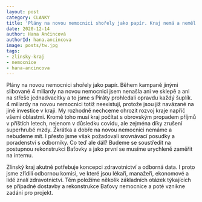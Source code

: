 ```yaml
---
layout: post
category: CLANKY
title: 'Plány na novou nemocnici shořely jako papír. Kraj nemá a neměl finance na stavbu nové nemocnice'
date: 2020-12-14
author: Hana Ančincová
authorId: hana.ancincova
image: posts/tw.jpg
tags: 
- zlinsky-kraj
- nemocnice
- hana-ancincova
---
```


Plány na novou nemocnici shořely jako papír. Během kampaně jinými slibované 4 miliardy na novou nemocnici jsem nenašla ani ve sklepě a ani na střeše jednadvacítky a to jsme s Piráty prohledali opravdu každý šuplík. 4 miliardy na novou nemocnici totiž neexistují, protože jsou již navázané na jiné investice v kraji. My rozhodně nechceme ohrozit rozvoj kraje napříč všemi oblastmi. Kromě toho musí kraj počítat s obrovským propadem příjmů v příštích letech, nejenom v důsledku covidu, ale zejména díky zrušení superhrubé mzdy. Zkrátka a dobře na novou nemocnici nemáme a nebudeme mít. I přesto jsme však požadovali srovnávací posudky a poradenství s odborníky. Co teď ale dál? Budeme se soustředit na postupnou rekonstrukci Baťovky a jako první se musíme urychleně zaměřit na internu. 

Zlínský kraj akutně potřebuje koncepci zdravotnictví a odborná data. I proto jsme zřídili odbornou komisi, ve které jsou lékaři, manažeři, ekonomové a lidé znalí zdravotnictví. Těm položíme několik základních otázek týkajících se případné dostavby a rekonstrukce Baťovy nemocnice a poté vznikne zadání pro projekt.
